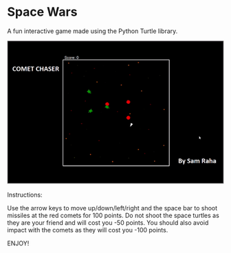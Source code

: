 # Space Wars
A fun interactive game made using the Python Turtle library.

![](gameplay.gif)

Instructions:

Use the arrow keys to move up/down/left/right and the space bar to shoot missiles at the red comets for 100 points. Do not shoot the space turtles as they are your friend and will cost you -50 points. You should also avoid impact with the comets as they will cost you -100 points.

ENJOY!